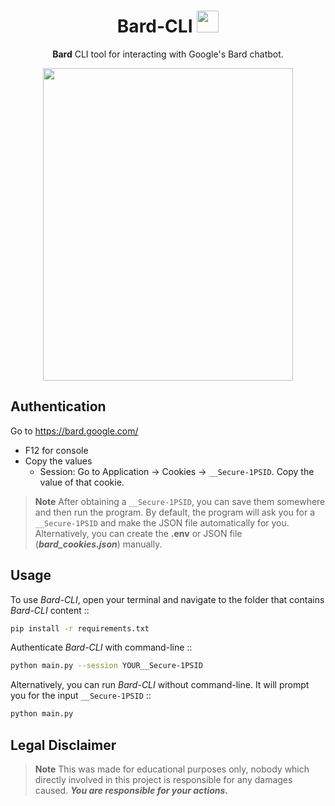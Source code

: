 <div align="center">

# Bard-CLI <img src="https://www.gstatic.com/lamda/images/favicon_v1_150160cddff7f294ce30.svg" width="35px" />

**Bard** CLI tool for interacting with Google's Bard chatbot.

<img src="https://github.com/x404xx/Bard-CLI/assets/114883816/952090f3-d5af-41d0-b9cc-90e4341f6273" width="400" height="500">

</div>

## **Authentication**

Go to https://bard.google.com/

-   F12 for console
-   Copy the values
    -   Session: Go to Application → Cookies → `__Secure-1PSID`. Copy the value of that cookie.

> **Note**
> After obtaining a `__Secure-1PSID`, you can save them somewhere and then run the program. By default, the program will ask you for a `__Secure-1PSID` and make the JSON file automatically for you. Alternatively, you can create the **.env** or JSON file (**_bard_cookies.json_**) manually.

## **Usage**

To use _Bard-CLI_, open your terminal and navigate to the folder that contains _Bard-CLI_ content ::

```sh
pip install -r requirements.txt
```

Authenticate _Bard-CLI_ with command-line ::

```sh
python main.py --session YOUR__Secure-1PSID
```

Alternatively, you can run _Bard-CLI_ without command-line. It will prompt you for the input `__Secure-1PSID` ::

```sh
python main.py
```

## **Legal Disclaimer**

> **Note**
> This was made for educational purposes only, nobody which directly involved in this project is responsible for any damages caused. **_You are responsible for your actions._**
